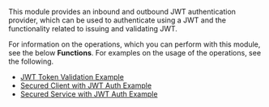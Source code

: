 This module provides an inbound and outbound JWT authentication provider, which can be used to authenticate using a JWT and the functionality related to issuing and validating JWT.

For information on the operations, which you can perform with this module, see the below **Functions**. For examples on the usage of the operations, see the following.
 * [JWT Token Validation Example](https://ballerina.io/learn/by-example/jwt-issue-validate.html)
 * [Secured Client with JWT Auth Example](https://ballerina.io/learn/by-example/secured-client-with-jwt-auth.html)
 * [Secured Service with JWT Auth Example](https://ballerina.io/learn/by-example/secured-service-with-jwt-auth.html)
